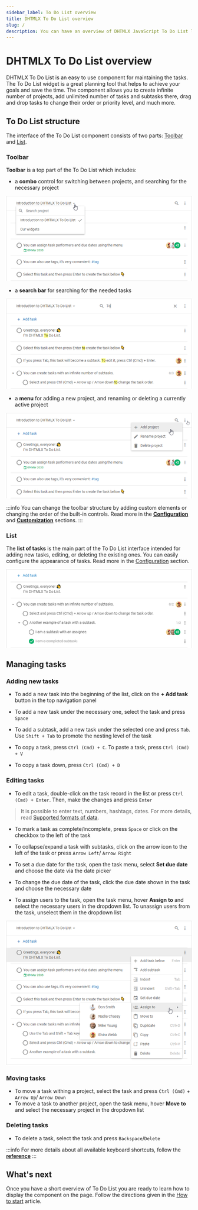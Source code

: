```yaml
---
sidebar_label: To Do List overview
title: DHTMLX To Do List overview
slug: /
description: You can have an overview of DHTMLX JavaScript To Do List library in the DHTMLX documentation. Browse developer guides and API reference, try out code examples and live demos, and download a free 30-day evaluation version of DHTMLX To Do List.
---
```


# DHTMLX To Do List overview

DHTMLX To Do List is an easy to use component for maintaining the tasks. The To Do List widget is a great planning tool that helps to achieve your goals and save the time. The component allows you to create infinite number of projects, add unlimited number of tasks and subtasks there, drag and drop tasks to change their order or priority level, and much more.

## To Do List structure

The interface of the To Do List component consists of two parts: [Toolbar](#toolbar) and [List](#list).

### Toolbar

**Toolbar** is a top part of the To Do List which includes:

- a **combo** control for switching between projects, and searching for the necessary project

![toolbar](assets/toolbar.png)

- a **search bar** for searching for the needed tasks

![toolbar](assets/search_field.png)

- a **menu** for adding a new project, and renaming or deleting a currently active project

![toolbar](assets/project_menu.png)

:::info
You can change the toolbar structure by adding custom elements or changing the order of the built-in controls. Read more in the [**Configuration**](guides/configuration.md#toolbar) and [**Customization**](guides/customization.md#toolbar) sections.
:::

### List

The **list of tasks** is the main part of the To Do List interface intended for adding new tasks, editing, or deleting the existing ones. You can easily configure the appearance of tasks. Read more in the [Configuration](guides/configuration.md) section. 

![list](assets/list.png)

## Managing tasks

### Adding new tasks

- To add a new task into the beginning of the list, click on the **+ Add task** button in the top navigation panel

- To add a new task under the necessary one, select the task and press `Space`

- To add a subtask, add a new task under the selected one and press `Tab`. Use `Shift + Tab` to promote the nesting level of the task

- To copy a task, press `Ctrl (Cmd) + C`. To paste a task, press `Ctrl (Cmd) + V`
- To copy a task down, press `Ctrl (Cmd) + D`

### Editing tasks

- To edit a task, double-click on the task record in the list or press `Ctrl (Cmd) + Enter`. Then, make the changes and press `Enter`
> It is possible to enter text, numbers, hashtags, dates. For more details, read [Supported formats of data](guides/inline_editing.md#supported-formats-of-data).

- To mark a task as complete/incomplete, press `Space` or click on the checkbox to the left of the task

- To collapse/expand a task with subtasks, click on the arrow icon to the left of the task or press `Arrow Left`/ `Arrow Right`

- To set a due date for the task, open the task menu, select **Set due date** and choose the date via the date picker

- To change the due date of the task, click the due date shown in the task and choose the necessary date 

- To assign users to the task, open the task menu, hover **Assign to** and select the necessary users in the dropdown list. To unassign users from the task, unselect them in the dropdown list

![menu](assets/menu.png)

### Moving tasks

- To move a task withing a project, select the task and press `Ctrl (Cmd)` + `Arrow Up`/ `Arrow Down`
- To move a task to another project, open the task menu, hover **Move to** and select the necessary project in the dropdown list

### Deleting tasks

- To delete a task, select the task and press `Backspace`/`Delete`

:::info
For more details about all available keyboard shortcuts, follow the [**reference**](api/events/keypressontodo_event.md#keyboard-shortcuts)
:::

## What's next

Once you have a short overview of To Do List you are ready to learn how to display the component on the page. Follow the directions given in the [How to start](how_to_start/) article. 